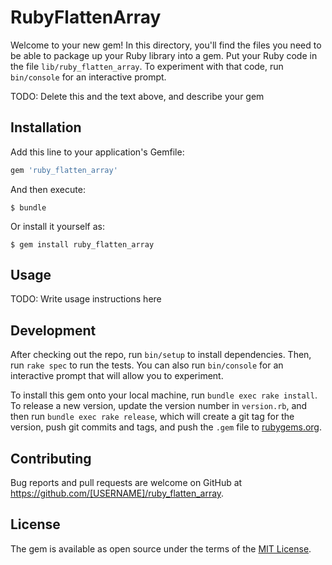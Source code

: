 # RubyFlattenArray

Welcome to your new gem! In this directory, you'll find the files you need to be able to package up your Ruby library into a gem. Put your Ruby code in the file `lib/ruby_flatten_array`. To experiment with that code, run `bin/console` for an interactive prompt.

TODO: Delete this and the text above, and describe your gem

## Installation

Add this line to your application's Gemfile:

```ruby
gem 'ruby_flatten_array'
```

And then execute:

    $ bundle

Or install it yourself as:

    $ gem install ruby_flatten_array

## Usage

TODO: Write usage instructions here

## Development

After checking out the repo, run `bin/setup` to install dependencies. Then, run `rake spec` to run the tests. You can also run `bin/console` for an interactive prompt that will allow you to experiment.

To install this gem onto your local machine, run `bundle exec rake install`. To release a new version, update the version number in `version.rb`, and then run `bundle exec rake release`, which will create a git tag for the version, push git commits and tags, and push the `.gem` file to [rubygems.org](https://rubygems.org).

## Contributing

Bug reports and pull requests are welcome on GitHub at https://github.com/[USERNAME]/ruby_flatten_array.

## License

The gem is available as open source under the terms of the [MIT License](http://opensource.org/licenses/MIT).
